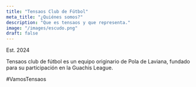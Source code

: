 ```yaml
---
title: "Tensaos Club de Fútbol"
meta_title: "¿Quiénes somos?"
description: "Que es tensaos y que representa."
image: "/images/escudo.png"
draft: false
---
```


<div class="text-center">
  <p>Est. 2024</p>
  <p>
    Tensaos club de fútbol es un equipo originario de Pola de Laviana,
    fundado para su participación en la Guachis League.
  </p>
  <p class="font-bold text-green-500 dark:text-green-400 mt-2">
    #VamosTensaos
  </p>
</div>


